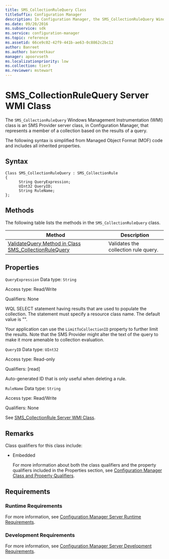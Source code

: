 ```yaml
---
title: SMS_CollectionRuleQuery Class
titleSuffix: Configuration Manager
description: In Configuration Manager, the SMS_CollectionRuleQuery Windows Management Instrumentation class is an SMS Provider server class that represents a member of a collection based on the results of a query.
ms.date: 09/20/2016
ms.subservice: sdk
ms.service: configuration-manager
ms.topic: reference
ms.assetid: 66ce9c02-42f9-441b-ae63-0c8862c2bc12
author: Banreet
ms.author: banreetkaur
manager: apoorvseth
ms.localizationpriority: low
ms.collection: tier3
ms.reviewer: mstewart
---
```

# SMS_CollectionRuleQuery Server WMI Class
The `SMS_CollectionRuleQuery` Windows Management Instrumentation (WMI) class is an SMS Provider server class, in Configuration Manager, that represents a member of a collection based on the results of a query.

 The following syntax is simplified from Managed Object Format (MOF) code and includes all inherited properties.

## Syntax

```
Class SMS_CollectionRuleQuery : SMS_CollectionRule
{
      String QueryExpression;
      UInt32 QueryID;
      String RuleName;
};
```

## Methods
 The following table lists the methods in the `SMS_CollectionRuleQuery` class.

|Method|Description|
|------------|-----------------|
|[ValidateQuery Method in Class SMS_CollectionRuleQuery](../../../../../develop/reference/core/clients/collections/validatequery-method-in-class-sms_collectionrulequery.md)|Validates the collection rule query.|

## Properties
 `QueryExpression`
 Data type: `String`

 Access type: Read/Write

 Qualifiers: None

 WQL SELECT statement having results that are used to populate the collection. The statement must specify a resource class name. The default value is "".

 Your application can use the `LimitToCollectionID` property to further limit the results. Note that the SMS Provider might alter the text of the query to make it more amenable to collection evaluation.

 `QueryID`
 Data type: `UInt32`

 Access type: Read-only

 Qualifiers: [read]

 Auto-generated ID that is only useful when deleting a rule.

 `RuleName`
 Data type: `String`

 Access type: Read/Write

 Qualifiers: None

 See [SMS_CollectionRule Server WMI Class](../../../../../develop/reference/core/clients/collections/sms_collectionrule-server-wmi-class.md).

## Remarks
 Class qualifiers for this class include:

- Embedded

  For more information about both the class qualifiers and the property qualifiers included in the Properties section, see [Configuration Manager Class and Property Qualifiers](../../../../../develop/reference/misc/class-and-property-qualifiers.md).

## Requirements

### Runtime Requirements
 For more information, see [Configuration Manager Server Runtime Requirements](../../../../../develop/core/reqs/server-runtime-requirements.md).

### Development Requirements
 For more information, see [Configuration Manager Server Development Requirements](../../../../../develop/core/reqs/server-development-requirements.md).

